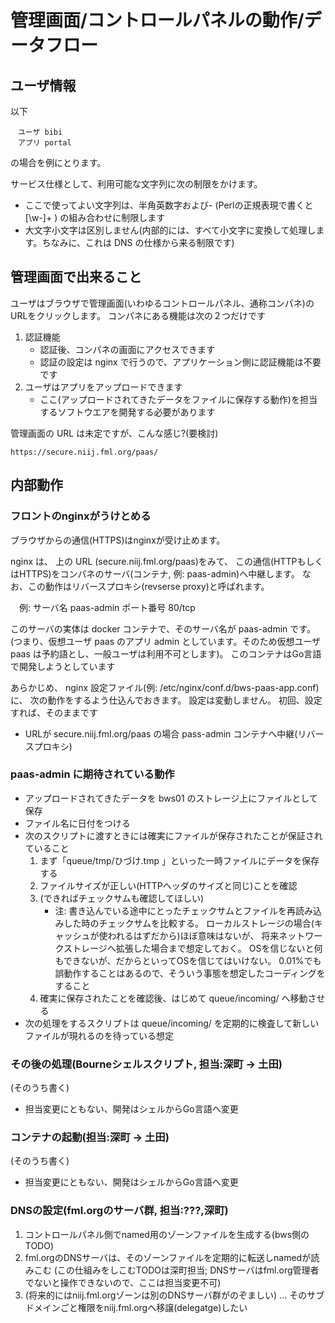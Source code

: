 # 管理画面/コントロールパネルの動作/データフロー

## ユーザ情報

以下
```
　ユーザ bibi
　アプリ portal
```
の場合を例にとります。

サービス仕様として、利用可能な文字列に次の制限をかけます。
- ここで使ってよい文字列は、半角英数字および- (Perlの正規表現で書くと [\w\-]+ ) の組み合わせに制限します
- 大文字小文字は区別しません(内部的には、すべて小文字に変換して処理します。ちなみに、これは DNS の仕様から来る制限です)


## 管理画面で出来ること

ユーザはブラウザで管理画面(いわゆるコントロールパネル、通称コンパネ)のURLをクリックします。
コンパネにある機能は次の２つだけです
1. 認証機能
    - 認証後、コンパネの画面にアクセスできます
    - 認証の設定は nginx で行うので、アプリケーション側に認証機能は不要です
1. ユーザはアプリをアップロードできます
    - ここ(アップロードされてきたデータをファイルに保存する動作)を担当するソフトウエアを開発する必要があります

管理画面の URL は未定ですが、こんな感じ?(要検討)

    https://secure.niij.fml.org/paas/


## 内部動作

### フロントのnginxがうけとめる

ブラウザからの通信(HTTPS)はnginxが受け止めます。

nginx は、
上の URL (secure.niij.fml.org/paas)をみて、
この通信(HTTPもしくはHTTPS)をコンパネのサーバ(コンテナ, 例: paas-admin)へ中継します。
なお、この動作はリバースプロキシ(revserse proxy)と呼ばれます。

　例:
     サーバ名 		paas-admin
     ポート番号		80/tcp

このサーバの実体は docker コンテナで、そのサーバ名が paas-admin です。
(つまり、仮想ユーザ paas のアプリ admin としています。そのため仮想ユーザ paas は予約語とし、一般ユーザは利用不可とします)。
このコンテナはGo言語で開発しようとしています

あらかじめ、
nginx 設定ファイル(例: /etc/nginx/conf.d/bws-paas-app.conf)に、
次の動作をするよう仕込んでおきます。
設定は変動しません。
初回、設定すれば、そのままです
- URLが secure.niij.fml.org/paas の場合 pass-admin コンテナへ中継(リバースプロキシ)


### paas-admin に期待されている動作

- アップロードされてきたデータを bws01 のストレージ上にファイルとして保存
- ファイル名に日付をつける
- 次のスクリプトに渡すときには確実にファイルが保存されたことが保証されていること
    1. まず「queue/tmp/ひづけ.tmp 」といった一時ファイルにデータを保存する
    1. ファイルサイズが正しい(HTTPヘッダのサイズと同じ)ことを確認
    1. (できればチェックサムも確認してほしい)
        - 注: 書き込んでいる途中にとったチェックサムとファイルを再読み込みした時のチェックサムを比較する。
          ローカルストレージの場合(キャッシュが使われるはずだから)ほぼ意味はないが、
          将来ネットワークストレージへ拡張した場合まで想定しておく。
          OSを信じないと何もできないが、だからといってOSを信じてはいけない。
          0.01%でも誤動作することはあるので、そういう事態を想定したコーディングをすること
    1. 確実に保存されたことを確認後、はじめて queue/incoming/ へ移動させる
- 次の処理をするスクリプトは queue/incoming/ を定期的に検査して新しいファイルが現れるのを待っている想定


### その後の処理(Bourneシェルスクリプト, 担当:深町 -> 土田)

(そのうち書く)

- 担当変更にともない、開発はシェルからGo言語へ変更


### コンテナの起動(担当:深町 -> 土田)

(そのうち書く)

- 担当変更にともない、開発はシェルからGo言語へ変更


### DNSの設定(fml.orgのサーバ群, 担当:???,深町)

1. コントロールパネル側でnamed用のゾーンファイルを生成する(bws側のTODO)
1. fml.orgのDNSサーバは、そのゾーンファイルを定期的に転送しnamedが読みこむ
   (この仕組みをしこむTODOは深町担当;
    DNSサーバはfml.org管理者でないと操作できないので、ここは担当変更不可)
1. (将来的にはniij.fml.orgゾーンは別のDNSサーバ群がのぞましい)
   ... そのサブドメインごと権限をniij.fml.orgへ移譲(delegatge)したい

